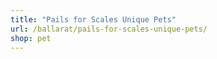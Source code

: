 ```yaml
---
title: "Pails for Scales Unique Pets"
url: /ballarat/pails-for-scales-unique-pets/
shop: pet
---
```

